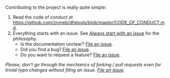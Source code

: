 Contributing to the project is really quite simple:
1. Read the code of conduct at <https://github.com/znmeb/dfstools/blob/master/CODE_OF_CONDUCT.md>.
2. Everything starts with an issue. See [Always start with an issue](https://about.gitlab.com/2016/03/03/start-with-an-issue/) for the philosophy.
    * Is the documentation unclear? [File an issue](https://github.com/znmeb/dfstools/issues/new).
    * Did you find a bug? [File an issue](https://github.com/znmeb/dfstools/issues/new).
    * Do you want to request a feature? [File an issue](https://github.com/znmeb/dfstools/issues/new).

*Please, don't go through the mechanics of forking / pull requests even for trivial typo changes without filing an issue. [File an issue](https://github.com/znmeb/dfstools/issues/new).*
